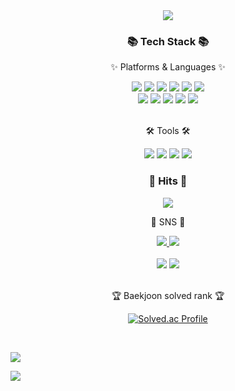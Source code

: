 <div align=center>
	<img src="https://capsule-render.vercel.app/api?type=waving&color=auto&height=200&section=header&text=MinSang%20Github!&fontSize=50" />	
</div>
<div align=center>
	<h3>📚 Tech Stack 📚</h3>
	<p>✨ Platforms & Languages ✨</p>
</div>
<div align="center">
	<img src="https://img.shields.io/badge/JAVA-007396?style=flat&logo=Conda-Forge&logoColor=white" />
	<img src="https://img.shields.io/badge/HTML5-E34F26?style=flat&logo=HTML5&logoColor=white" />
	<img src="https://img.shields.io/badge/CSS3-1572B6?style=flat&logo=CSS3&logoColor=white" />
	<img src="https://img.shields.io/badge/JavaScript-F7DF1E?style=flat&logo=JavaScript&logoColor=white" />
  
  <img src="https://img.shields.io/badge/C-A8B9CC?style=flat&logo=C&logoColor=white" />
  <img src="https://img.shields.io/badge/Python-3776AB?style=flat&logo=Python&logoColor=white" />
	<!-- <img src="https://img.shields.io/badge/jQuery-0769AD?style=flat&logo=jQuery&logoColor=white" /> -->
	<br>
	<img src="https://img.shields.io/badge/Spring-6DB33F?style=flat&logo=Spring&logoColor=white" />
  <img src="https://img.shields.io/badge/SpringBoot-6DB33F?style=flat&logo=SpringBoot&logoColor=white" />
	<img src="https://img.shields.io/badge/MySQL-4479A1?style=flat&logo=MySQL&logoColor=white" />
	<img src="https://img.shields.io/badge/Linux-FCC624?style=flat&logo=Linux&logoColor=white" />
  <img src="https://img.shields.io/badge/node.js-339933?style=flat&logo=node.js&logoColor=white" />
  <br>
</div>
<br>
<div align=center>
	<p>🛠 Tools 🛠</p>
</div>
<div align=center>
  <img src="https://img.shields.io/badge/IntelliJ IDEA-000000?style=flat&logo=IntelliJ IDEA&logoColor=white" />
	<img src="https://img.shields.io/badge/Eclipse%20IDE-2C2255?style=flat&logo=EclipseIDE&logoColor=white" />
	<img src="https://img.shields.io/badge/Visual%20Studio%20Code-007ACC?style=flat&logo=VisualStudioCode&logoColor=white" />
  <img src="https://img.shields.io/badge/GitHub-181717?style=flat&logo=GitHub&logoColor=white" />
	<!-- <img src="https://img.shields.io/badge/Tomcat-F8DC75?style=flat&logo=ApacheTomcat&logoColor=white" /> -->
	<!-- <img src="https://img.shields.io/badge/AWS-232F3E?style=flat&logo=AmazonAWS&logoColor=white" /> -->
	<h3 align="center"><b>🔫 Hits 🔫 </b></h3>
<p align="center">
<a href="https://hits.seeyoufarm.com"><img src="https://hits.seeyoufarm.com/api/count/incr/badge.svg?url=https%3A%2F%2Fgithub.com%2FMinSang22Kim%2Fhit-counter&count_bg=%236EE459&title_bg=%23555555&icon=&icon_color=%23E7E7E7&title=hits&edge_flat=false"/></a>
</p>
</div>
<div align=center>
	<p>🎨 SNS 🎨</p>
</div>
<div align=center>
	<a href="mailto:powerminsang9901@gmail.com">
		<img src="https://img.shields.io/badge/Gmail-FF0000?style=flat&logo=Gmail&logoColor=white" />
	</a>
 <a href="https://coding-gguljam.tistory.com">
		<img src="https://img.shields.io/badge/Tistory-FFA500?style=flat&logo=Tistory&logoColor=white" />
	</a>
  <!-- 노션 사이트
	<a href="https://gentle-snowboard-1c6.notion.site/Yermi-5e8c65dba4df4ab09e83665cf2ee001d">
		<img src="https://img.shields.io/badge/Notion-000000?style=flat&logo=Notion&logoColor=white" />
	</a>
  -->
	<br>
</div>
<div align=center>
	<br>
<img src="https://github-readme-stats.vercel.app/api/top-langs/?username=MinSang22Kim&layout=compact">
<img src="https://github-readme-stats.vercel.app/api?username=MinSang22Kim&show_icons=true">
  <br>
<br>
<p>🏆 Baekjoon solved rank 🏆</p>
	
[![Solved.ac Profile](http://mazassumnida.wtf/api/v2/generate_badge?boj=mskim0217)](https://solved.ac/mskim0217)
</div>
<br>

![](./profile-3d-contrib/profile-season-animate.svg)

<img src="https://capsule-render.vercel.app/api?type=waving&color=timeAuto&height=200&section=footer"/>
